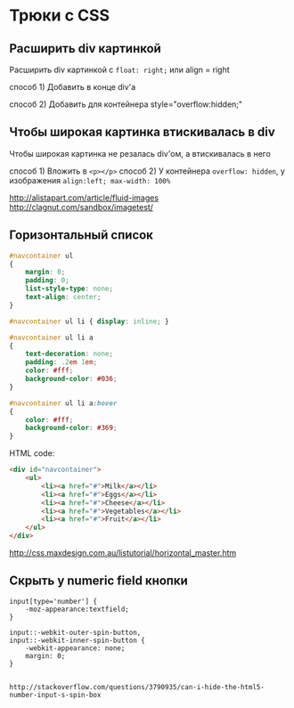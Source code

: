 # Трюки с CSS

## Расширить div картинкой

Расширить div картинкой с ``float: right;`` или align = right

 способ 1) Добавить в конце div'а <div style="clear:both;"></div>
 способ 2) Добавить для контейнера style="overflow:hidden;"

## Чтобы широкая картинка втискивалась в div

Чтобы широкая картинка не резалась div'ом, а втискивалась в него

 способ 1) Вложить в `<p></p>`
 способ 2) У контейнера ``overflow: hidden``, у изображения ``align:left; max-width: 100%``

http://alistapart.com/article/fluid-images
http://clagnut.com/sandbox/imagetest/

## Горизонтальный список

```css
#navcontainer ul
{
	margin: 0;
	padding: 0;
	list-style-type: none;
	text-align: center;
}

#navcontainer ul li { display: inline; }

#navcontainer ul li a
{
	text-decoration: none;
	padding: .2em 1em;
	color: #fff;
	background-color: #036;
}

#navcontainer ul li a:hover
{
	color: #fff;
	background-color: #369;
}
```

HTML code:

```html
<div id="navcontainer">
	<ul>
		<li><a href="#">Milk</a></li>
		<li><a href="#">Eggs</a></li>
		<li><a href="#">Cheese</a></li>
		<li><a href="#">Vegetables</a></li>
		<li><a href="#">Fruit</a></li>
	</ul>
</div>
```

http://css.maxdesign.com.au/listutorial/horizontal_master.htm


## Скрыть у numeric field кнопки

```
input[type='number'] {
	-moz-appearance:textfield;
}

input::-webkit-outer-spin-button,
input::-webkit-inner-spin-button {
	-webkit-appearance: none;
	margin: 0;
}
```
```

http://stackoverflow.com/questions/3790935/can-i-hide-the-html5-number-input-s-spin-box